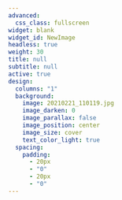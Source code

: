 ```yaml
---
advanced:
  css_class: fullscreen
widget: blank
widget_id: NewImage
headless: true
weight: 30
title: null
subtitle: null
active: true
design:
  columns: "1"
  background:
    image: 20210221_110119.jpg
    image_darken: 0
    image_parallax: false
    image_position: center
    image_size: cover
    text_color_light: true
  spacing:
    padding:
      - 20px
      - "0"
      - 20px
      - "0"
---
```

